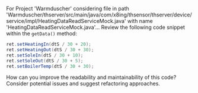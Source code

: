 For Project 'Warmduscher' considering file in path 'Warmduscher/thserver/src/main/java/com/x8ing/thsensor/thserver/device/service/impl/HeatingDataReadServiceMock.java' with name 'HeatingDataReadServiceMock.java'... 
Review the following code snippet within the `getData()` method:
```java
ret.setHeatingIn(dtS / 30 + 20);
ret.setHeatingOut(dtS / 30 + 30);
ret.setSoleIn(dtS / 30 + 10);
ret.setSoleOut(dtS / 30 + 5);
ret.setBoilerTemp(dtS / 30 + 30);
```
How can you improve the readability and maintainability of this code? Consider potential issues and suggest refactoring approaches.